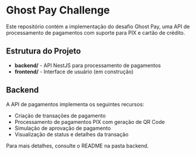 # Ghost Pay Challenge

Este repositório contém a implementação do desafio Ghost Pay, uma API de processamento de pagamentos com suporte para PIX e cartão de crédito.

## Estrutura do Projeto

- **backend/** - API NestJS para processamento de pagamentos
- **frontend/** - Interface de usuário (em construção)

## Backend

A API de pagamentos implementa os seguintes recursos:
- Criação de transações de pagamento
- Processamento de pagamentos PIX com geração de QR Code
- Simulação de aprovação de pagamento
- Visualização de status e detalhes da transação

Para mais detalhes, consulte o README na pasta backend.
